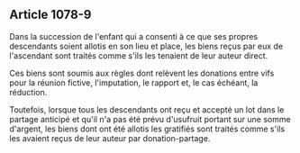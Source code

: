 Article 1078-9
----
Dans la succession de l'enfant qui a consenti à ce que ses propres descendants
soient allotis en son lieu et place, les biens reçus par eux de l'ascendant sont
traités comme s'ils les tenaient de leur auteur direct.

Ces biens sont soumis aux règles dont relèvent les donations entre vifs pour la
réunion fictive, l'imputation, le rapport et, le cas échéant, la réduction.

Toutefois, lorsque tous les descendants ont reçu et accepté un lot dans le
partage anticipé et qu'il n'a pas été prévu d'usufruit portant sur une somme
d'argent, les biens dont ont été allotis les gratifiés sont traités comme s'ils
les avaient reçus de leur auteur par donation-partage.
